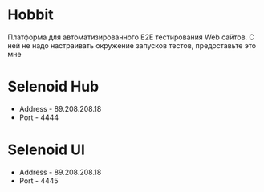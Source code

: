 # Hobbit
Платформа для автоматизированного E2E тестирования Web сайтов. С ней не надо настраивать окружение запусков тестов, предоставьте это мне

# Selenoid Hub
* Address - 89.208.208.18
* Port - 4444

# Selenoid UI
* Address - 89.208.208.18
* Port - 4445
